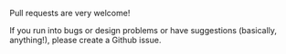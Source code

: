 Pull requests are very welcome!

If you run into bugs or design problems or have suggestions (basically,
anything!), please create a Github issue.
